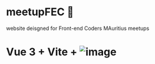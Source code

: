 # meetupFEC 📝

website deisgned for Front-end Coders MAuritius meetups

# Vue 3 + Vite + ![image](https://user-images.githubusercontent.com/45752743/149185562-88cb1ff8-878f-4e47-b051-2c71a3b5c474.png)


